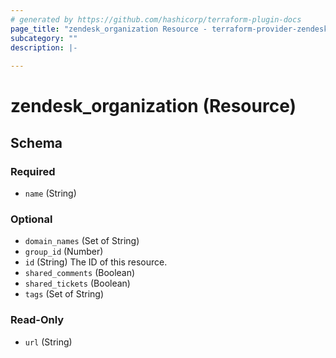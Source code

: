 ```yaml
---
# generated by https://github.com/hashicorp/terraform-plugin-docs
page_title: "zendesk_organization Resource - terraform-provider-zendesk"
subcategory: ""
description: |-
  
---
```


# zendesk_organization (Resource)





<!-- schema generated by tfplugindocs -->
## Schema

### Required

- `name` (String)

### Optional

- `domain_names` (Set of String)
- `group_id` (Number)
- `id` (String) The ID of this resource.
- `shared_comments` (Boolean)
- `shared_tickets` (Boolean)
- `tags` (Set of String)

### Read-Only

- `url` (String)


